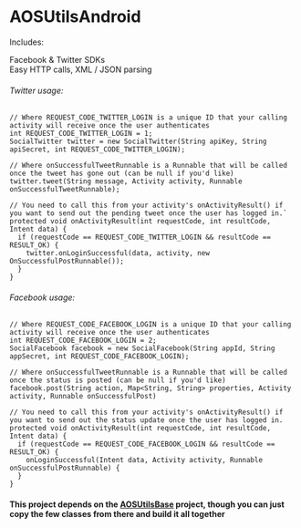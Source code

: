 AOSUtilsAndroid
===============

Includes:

Facebook & Twitter SDKs  
Easy HTTP calls, XML / JSON parsing


###### Twitter usage:

    // Where REQUEST_CODE_TWITTER_LOGIN is a unique ID that your calling activity will receive once the user authenticates
    int REQUEST_CODE_TWITTER_LOGIN = 1;
    SocialTwitter twitter = new SocialTwitter(String apiKey, String apiSecret, int REQUEST_CODE_TWITTER_LOGIN);
    
    // Where onSuccessfulTweetRunnable is a Runnable that will be called once the tweet has gone out (can be null if you'd like)
    twitter.tweet(String message, Activity activity, Runnable onSuccessfulTweetRunnable);
    
    // You need to call this from your activity's onActivityResult() if you want to send out the pending tweet once the user has logged in.`
    protected void onActivityResult(int requestCode, int resultCode, Intent data) {
      if (requestCode == REQUEST_CODE_TWITTER_LOGIN && resultCode == RESULT_OK) {
        twitter.onLoginSuccessful(data, activity, new OnSuccessfulPostRunnable());
      }
    }


###### Facebook usage:

    // Where REQUEST_CODE_FACEBOOK_LOGIN is a unique ID that your calling activity will receive once the user authenticates
    int REQUEST_CODE_FACEBOOK_LOGIN = 2;
    SocialFacebook facebook = new SocialFacebook(String appId, String appSecret, int REQUEST_CODE_FACEBOOK_LOGIN);

    // Where onSuccessfulTweetRunnable is a Runnable that will be called once the status is posted (can be null if you'd like)
    facebook.post(String action, Map<String, String> properties, Activity activity, Runnable onSuccessfulPost)  

    // You need to call this from your activity's onActivityResult() if you want to send out the status update once the user has logged in.
    protected void onActivityResult(int requestCode, int resultCode, Intent data) {  
      if (requestCode == REQUEST_CODE_FACEBOOK_LOGIN && resultCode == RESULT_OK) {  
        onLoginSuccessful(Intent data, Activity activity, Runnable onSuccessfulPostRunnable) {
      }  
    }



#### This project depends on the [AOSUtilsBase](https://github.com/AndroidsOnSkateboards/AOSUtilsBase) project, though you can just copy the few classes from there and build it all together
